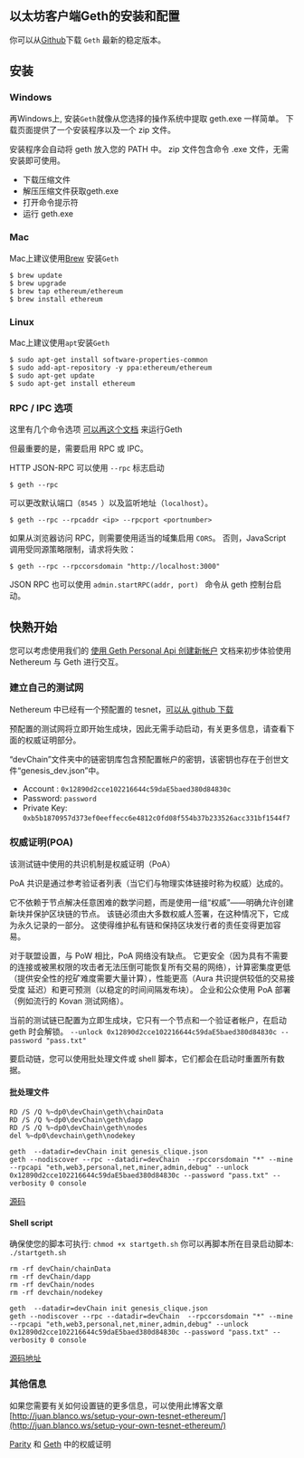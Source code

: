 ## 以太坊客户端Geth的安装和配置

你可以从[Github](https://github.com/ethereum/go-ethereum/releases)下载 ``` Geth ``` 最新的稳定版本。

## 安装

### Windows

再Windows上,  安装``` Geth ```就像从您选择的操作系统中提取 geth.exe 一样简单。
下载页面提供了一个安装程序以及一个 zip 文件。

安装程序会自动将 geth 放入您的 PATH 中。 zip 文件包含命令 .exe 文件，无需安装即可使用。

- 下载压缩文件
- 解压压缩文件获取geth.exe
- 打开命令提示符
- 运行 geth.exe

### Mac

Mac上建议使用[Brew](https://brew.sh/) 安装``` Geth ```
```shell
$ brew update
$ brew upgrade
$ brew tap ethereum/ethereum
$ brew install ethereum
```

### Linux

Mac上建议使用```apt```安装``` Geth ```

```shell
$ sudo apt-get install software-properties-common
$ sudo add-apt-repository -y ppa:ethereum/ethereum
$ sudo apt-get update
$ sudo apt-get install ethereum
```

### RPC / IPC 选项

这里有几个命令选项 [可以再这个文档](https://github.com/ethereum/go-ethereum/wiki/Command-Line-Options) 来运行Geth 

但最重要的是，需要启用 RPC 或 IPC。

HTTP JSON-RPC 可以使用 ``` --rpc ``` 标志启动

```shell
$ geth --rpc
```
可以更改默认端口（```8545 ```）以及监听地址（``` localhost ```）。

```shell
$ geth --rpc --rpcaddr <ip> --rpcport <portnumber>
```
如果从浏览器访问 RPC，则需要使用适当的域集启用 ``` CORS ```。 否则，JavaScript 调用受同源策略限制，请求将失败：

```shell
$ geth --rpc --rpccorsdomain "http://localhost:3000"
```
JSON RPC 也可以使用 ```admin.startRPC(addr, port) ``` 命令从 geth 控制台启动。


## 快熟开始

您可以考虑使用我们的 [使用 Geth Personal Api 创建新帐户](./nethereum-creating-a-new-account-using-geth.md) 文档来初步体验使用 Nethereum 与 Geth 进行交互。

### 建立自己的测试网

Nethereum 中已经有一个预配置的 tesnet，[可以从 github 下载](https://github.com/Nethereum/Nethereum/tree/master/testchain/clique)

预配置的测试网将立即开始生成块，因此无需手动启动，有关更多信息，请查看下面的权威证明部分。

“devChain”文件夹中的链密钥库包含预配置帐户的密钥，该密钥也存在于创世文件“genesis_dev.json”中。

* Account : ``` 0x12890d2cce102216644c59daE5baed380d84830c ```
* Password: ``` password ```
* Private Key: ``` 0xb5b1870957d373ef0eeffecc6e4812c0fd08f554b37b233526acc331bf1544f7 ```

### 权威证明(POA)

该测试链中使用的共识机制是权威证明（PoA）

PoA 共识是通过参考验证者列表（当它们与物理实体链接时称为权威）达成的。

它不依赖于节点解决任意困难的数学问题，而是使用一组“权威”——明确允许创建新块并保护区块链的节点。 该链必须由大多数权威人签署，在这种情况下，它成为永久记录的一部分。 这使得维护私有链和保持区块发行者的责任变得更加容易。

对于联盟设置，与 PoW 相比，PoA 网络没有缺点。 它更安全（因为具有不需要的连接或被黑权限的攻击者无法压倒可能恢复所有交易的网络），计算密集度更低（提供安全性的挖矿难度需要大量计算），性能更高（Aura 共识提供较低的交易接受度 延迟）和更可预测（以稳定的时间间隔发布块）。 企业和公众使用 PoA 部署（例如流行的 Kovan 测试网络）。

当前的测试链已配置为立即生成块，它只有一个节点和一个验证者帐户，在启动 geth 时会解锁。 ```--unlock 0x12890d2cce102216644c59daE5baed380d84830c --password "pass.txt"```

要启动链，您可以使用批处理文件或 shell 脚本，它们都会在启动时重置所有数据。

#### 批处理文件

```shell
RD /S /Q %~dp0\devChain\geth\chainData
RD /S /Q %~dp0\devChain\geth\dapp
RD /S /Q %~dp0\devChain\geth\nodes
del %~dp0\devchain\geth\nodekey

geth  --datadir=devChain init genesis_clique.json
geth --nodiscover --rpc --datadir=devChain  --rpccorsdomain "*" --mine --rpcapi "eth,web3,personal,net,miner,admin,debug" --unlock 0x12890d2cce102216644c59daE5baed380d84830c --password "pass.txt" --verbosity 0 console

```
[源码](https://github.com/Nethereum/Nethereum/edit/master/testchain/clique/startgeth.bat)

#### Shell script

确保使您的脚本可执行: ` chmod +x startgeth.sh `
你可以再脚本所在目录启动脚本: ` ./startgeth.sh `
```shell
rm -rf devChain/chainData
rm -rf devChain/dapp
rm -rf devChain/nodes
rm -rf devchain/nodekey

geth  --datadir=devChain init genesis_clique.json
geth --nodiscover --rpc --datadir=devChain  --rpccorsdomain "*" --mine --rpcapi "eth,web3,personal,net,miner,admin,debug" --unlock 0x12890d2cce102216644c59daE5baed380d84830c --password "pass.txt" --verbosity 0 console

```
[源码地址](https://github.com/Nethereum/Nethereum/edit/master/testchain/clique/startgeth.sh)


### 其他信息
如果您需要有关如何设置链的更多信息，可以使用此博客文章
[http://juan.blanco.ws/setup-your-own-tesnet-ethereum/](http://juan.blanco.ws/setup-your-own-tesnet-ethereum/)

 [Parity](https://github.com/paritytech/parity/wiki/Proof-of-Authority-Chains) 和 [Geth](https://github.com/ethereum/EIPs/issues/225) 中的权威证明

